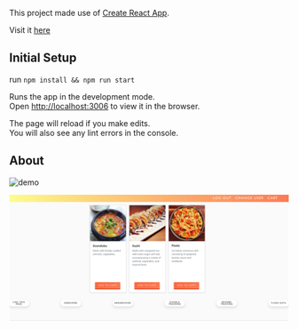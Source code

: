 This project made use of [Create React App](https://github.com/facebook/create-react-app).

Visit it [here](https://food-ordering-site.vercel.app/)

## Initial Setup
run `npm install && npm run start`

Runs the app in the development mode.<br />
Open [http://localhost:3006](http://localhost:3006) to view it in the browser.

The page will reload if you make edits.<br />
You will also see any lint errors in the console.

## About

![demo](./public/images/demo.gif)

![screenshot](./public/images/AfterLogin.png)



